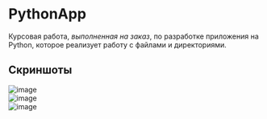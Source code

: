 # PythonApp
Курсовая работа, _выполненная на заказ_, по разработке приложения на Python, которое реализует работу с файлами и директориями.

## Скриншоты
![image](https://github.com/abserro/PythonApp/assets/107203406/3a648de8-8833-41a0-9afe-189840d40092)  
![image](https://github.com/abserro/PythonApp/assets/107203406/14218f56-107a-4a97-b4e5-76a006734668)  
![image](https://github.com/abserro/PythonApp/assets/107203406/8b3a1668-a594-4acf-879e-634cd53130d0)  
